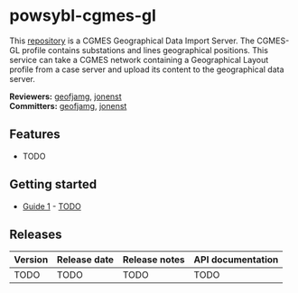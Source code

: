 # powsybl-cgmes-gl
This [repository](https://github.com/powsybl/powsybl-cgmes-gl) is a CGMES Geographical Data Import Server.
The CGMES-GL profile contains substations and lines geographical positions. 
This service can take a CGMES network containing a Geographical Layout profile from a case server 
and upload its content to the geographical data server.

**Reviewers:** [geofjamg](https://github.com/geofjamg), [jonenst](https://github.com/jonenst)<br/>
**Committers:** [geofjamg](https://github.com/geofjamg), [jonenst](https://github.com/jonenst)

## Features

- TODO 

## Getting started

- [Guide 1](TOTO) - [TODO]()

## Releases

| Version | Release date | Release notes | API documentation |
| ------- | ------------ | ------------- | ----------------- |
| TODO | TODO | TODO | TODO |

